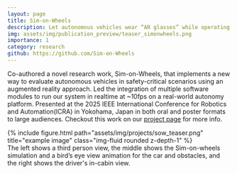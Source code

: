 ```yaml
---
layout: page
title: Sim-on-Wheels
description: Let autonomous vehicles wear “AR glasses” while operating in the real world
img: assets/img/publication_preview/teaser_simonwheels.png
importance: 1
category: research
github: https://github.com/Sim-on-Wheels
---
```


Co-authored a novel research work, Sim-on-Wheels, that implements a new way to evaluate autonomous vehicles in safety-critical scenarios using an augmented reality approach. Led the integration of multiple software modules to run our system in realtime at ~10fps on a real-world autonomy platform. Presented at the 2025 IEEE International Conference for Robotics and Automation(ICRA) in Yokohama, Japan in both oral and poster formats to large audiences. Checkout this work on our [project page](https://sim-on-wheels.github.io/) for more info.

<div class="row">
    <div class="col-lg mt-3 mt-md-0">
        {% include figure.html path="assets/img/projects/sow_teaser.png" title="example image" class="img-fluid rounded z-depth-1" %}
    </div>
</div>
<div class="caption">
    The left shows a third person view, the middle shows the Sim-on-wheels simulation and a bird’s eye view animation for the car and obstacles, and the right shows the driver's in-cabin view.
</div>
